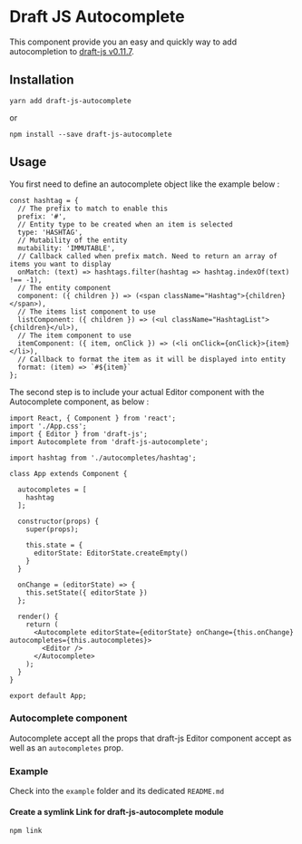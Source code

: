 # Draft JS Autocomplete

This component provide you an easy and quickly way to add autocompletion to [draft-js v0.11.7](https://draftjs.org/).

## Installation

```
yarn add draft-js-autocomplete
```

or

```
npm install --save draft-js-autocomplete
```

## Usage

You first need to define an autocomplete object like the example below :

```
const hashtag = {
  // The prefix to match to enable this
  prefix: '#',
  // Entity type to be created when an item is selected
  type: 'HASHTAG',
  // Mutability of the entity
  mutability: 'IMMUTABLE',
  // Callback called when prefix match. Need to return an array of items you want to display
  onMatch: (text) => hashtags.filter(hashtag => hashtag.indexOf(text) !== -1),
  // The entity component
  component: ({ children }) => (<span className="Hashtag">{children}</span>),
  // The items list component to use
  listComponent: ({ children }) => (<ul className="HashtagList">{children}</ul>),
  // The item component to use
  itemComponent: ({ item, onClick }) => (<li onClick={onClick}>{item}</li>),
  // Callback to format the item as it will be displayed into entity
  format: (item) => `#${item}`
};
```

The second step is to include your actual Editor component with the Autocomplete component, as below :

```
import React, { Component } from 'react';
import './App.css';
import { Editor } from 'draft-js';
import Autocomplete from 'draft-js-autocomplete';

import hashtag from './autocompletes/hashtag';

class App extends Component {

  autocompletes = [
    hashtag
  ];

  constructor(props) {
    super(props);

    this.state = {
      editorState: EditorState.createEmpty()
    }
  }

  onChange = (editorState) => {
    this.setState({ editorState })
  };

  render() {
    return (
      <Autocomplete editorState={editorState} onChange={this.onChange} autocompletes={this.autocompletes}>
        <Editor />
      </Autocomplete>
    );
  }
}

export default App;
```

### Autocomplete component

Autocomplete accept all the props that draft-js Editor component accept as well as an `autocompletes` prop.

### Example

Check into the `example` folder and its dedicated `README.md`

#### Create a symlink Link for draft-js-autocomplete module
```
npm link
```